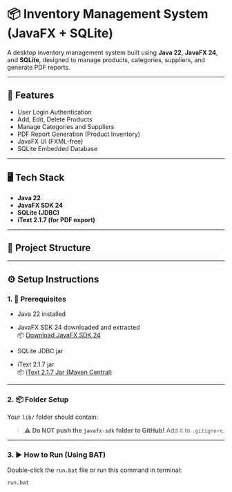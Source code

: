 # 📦 Inventory Management System (JavaFX + SQLite)

A desktop inventory management system built using **Java 22**, **JavaFX 24**, and **SQLite**, designed to manage products, categories, suppliers, and generate PDF reports.

---

## 🚀 Features

- User Login Authentication
- Add, Edit, Delete Products
- Manage Categories and Suppliers
- PDF Report Generation (Product Inventory)
- JavaFX UI (FXML-free)
- SQLite Embedded Database

---

## 🖥️ Tech Stack

- **Java 22**
- **JavaFX SDK 24**
- **SQLite (JDBC)**
- **iText 2.1.7 (for PDF export)**

---

## 📁 Project Structure




---

## ⚙️ Setup Instructions

### 1. 🧩 Prerequisites

- Java 22 installed
- JavaFX SDK 24 downloaded and extracted  
  📦 [Download JavaFX SDK 24](https://gluonhq.com/products/javafx/)

- SQLite JDBC jar
- iText 2.1.7 jar  
  📦 [iText 2.1.7 Jar (Maven Central)](https://repo1.maven.org/maven2/com/lowagie/itext/2.1.7/)

---

### 2. 📦 Folder Setup

Your `lib/` folder should contain:


> ⚠️ **Do NOT push the `javafx-sdk` folder to GitHub!** Add it to `.gitignore`.

---

### 3. ▶️ How to Run (Using BAT)

Double-click the `run.bat` file or run this command in terminal:

```bash
run.bat
